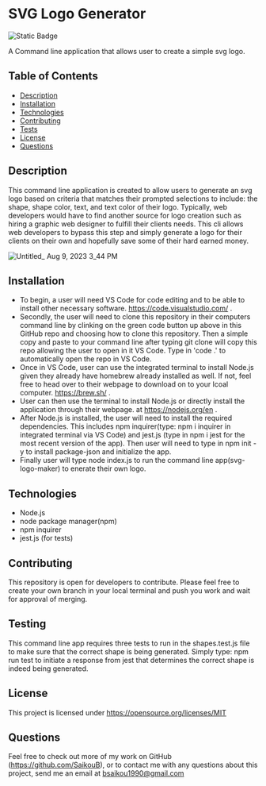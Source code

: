 # SVG Logo Generator
![Static Badge](https://img.shields.io/badge/license-MIT-blue.svg)

A Command line application that allows user to create a simple svg logo.

## Table of Contents
  
  - [Description](#description)
  - [Installation](#installation)
  - [Technologies](#technologies)
  - [Contributing](#contributing)
  - [Tests](#testing)
  - [License](#license)
  - [Questions](#questions)


## Description

This command line application is created to allow users to generate an svg logo based on criteria that matches their prompted selections to include: the shape, shape color, text, and text color of their logo. Typically, web developers would have to find another source for logo creation such as hiring a graphic web designer to fulfill their clients needs. This cli allows web developers to bypass this step and simply generate a logo for their clients on their own and hopefully save some of their hard earned money.

![Untitled_ Aug 9, 2023 3_44 PM](https://github.com/SaikouB/svg-logo-maker/assets/132960605/ff467e5f-84b8-41f3-879c-a27d35806166)

## Installation

- To begin, a user will need VS Code for code editing and to be able to install other necessary software. https://code.visualstudio.com/ .
- Secondly, the user will need to clone this repository in their computers command line by clinking on the green code button up above in this GitHub repo and choosing how to clone this repository. Then a simple copy and paste to your command line after typing git clone will copy this repo allowing the user to open in it VS Code. Type in 'code .' to automatically open the repo in VS Code.
- Once in VS Code, user can use the integrated terminal to install Node.js given they already have homebrew already installed as well. If not, feel free to head over to their webpage to download on to your lcoal computer. https://brew.sh/ .
- User can then use the terminal to install Node.js or directly install the application through their webpage. at https://nodejs.org/en .
- After Node.js is installed, the user will need to install the required dependencies. This includes npm inquirer(type: npm i inquirer in integrated terminal via VS Code) and jest.js (type in npm i jest for the most recent version of the app). Then user will need to type in npm init -y to install package-json and initialize the app.
- Finally user will type node index.js to run the command line app(svg-logo-maker) to enerate their own logo.


## Technologies

- Node.js
- node package manager(npm)
- npm inquirer
- jest.js (for tests)

## Contributing

This repository is open for developers to contribute. Please feel free to create your own branch in your local terminal and push you work and wait for approval of merging.

## Testing

This command line app requires three tests to run in the shapes.test.js file to make sure that the correct shape is being generated.
Simply type: npm run test to initiate a response from jest that determines the correct shape is indeed being generated.

## License

This project is licensed under https://opensource.org/licenses/MIT 


## Questions
Feel free to check out more of my work on GitHub (https://github.com/SaikouB),
or to contact me with any questions about this project, send me an email at bsaikou1990@gmail.com